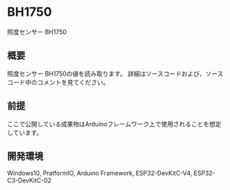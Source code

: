 # BH1750
照度センサー BH1750

## 概要
照度センサー BH1750の値を読み取ります。
詳細はソースコードおよび、ソースコード中のコメントを見てください。

## 前提
ここで公開している成果物はArduinoフレームワーク上で使用されることを想定しています。

## 開発環境
Windows10, PratformIO, Arduino Framework, ESP32-DevKitC-V4, ESP32-C3-DevKitC-02
